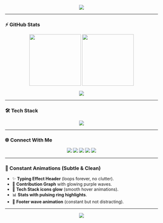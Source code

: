 <!-- Clean & Futuristic README for ZENOXX -->

<p align="center">
  <img src="https://readme-typing-svg.demolab.com?font=Orbitron&size=32&duration=3000&pause=500&color=9A4DFF&center=true&vCenter=true&width=800&lines=Hey+There+👋;I'm+ZENOXX;Full+Stack+Developer+🚀;Building+Futuristic+Web+%26+AI+Projects" />
</p>

---

### ⚡ GitHub Stats
<p align="center">
  <img src="https://github-readme-stats.vercel.app/api?username=zenoxxbabes&show_icons=true&bg_color=0D1117&title_color=9A4DFF&icon_color=9A4DFF&text_color=FFFFFF&hide_border=true&count_private=true&include_all_commits=true" height="170" />
  <img src="https://streak-stats.demolab.com?user=zenoxxbabes&theme=radical&background=0D1117&ring=9A4DFF&fire=9A4DFF&currStreakLabel=9A4DFF&dates=FFFFFF&hide_border=true" height="170"/>
</p>

<p align="center">
  <img src="https://github-readme-activity-graph.vercel.app/graph?username=zenoxxbabes&theme=react-dark&bg_color=0D1117&color=9A4DFF&line=9A4DFF&point=FFFFFF&area=true&hide_border=true" />
</p>

---

### 🛠️ Tech Stack
<p align="center">
  <img src="https://skillicons.dev/icons?i=python,js,ts,react,nextjs,nodejs,html,css,tailwind,figma,vscode,discord&theme=dark" />
</p>

---

### 🌐 Connect With Me
<p align="center">
  <a href="https://zenoxx.netlify.app/"><img src="https://img.shields.io/badge/Portfolio-9A4DFF?style=for-the-badge&logo=firefox&logoColor=white"></a>
  <a href="https://github.com/zenoxxbabes"><img src="https://img.shields.io/badge/GitHub-9A4DFF?style=for-the-badge&logo=github&logoColor=white"></a>
  <a href="https://youtube.com/@zenoxxreturns"><img src="https://img.shields.io/badge/YouTube-9A4DFF?style=for-the-badge&logo=youtube&logoColor=white"></a>
  <a href="https://instagram.com/thezenoxx"><img src="https://img.shields.io/badge/Instagram-9A4DFF?style=for-the-badge&logo=instagram&logoColor=white"></a>
  <a href="https://discordapp.com/users/thezenoxx"><img src="https://img.shields.io/badge/Discord-9A4DFF?style=for-the-badge&logo=discord&logoColor=white"></a>
</p>

---

### 🎨 Constant Animations (Subtle & Clean)

- ✨ **Typing Effect Header** (loops forever, no clutter).  
- 🌌 **Contribution Graph** with glowing purple waves.  
- 🔮 **Tech Stack icons glow** (smooth hover animations).  
- 📊 **Stats with pulsing ring highlights**.  
- 🌊 **Footer wave animation** (constant but not distracting).  

---

<p align="center">
  <img src="https://capsule-render.vercel.app/api?type=waving&color=9A4DFF&height=120&section=footer&animation=twinkling" />
</p>
